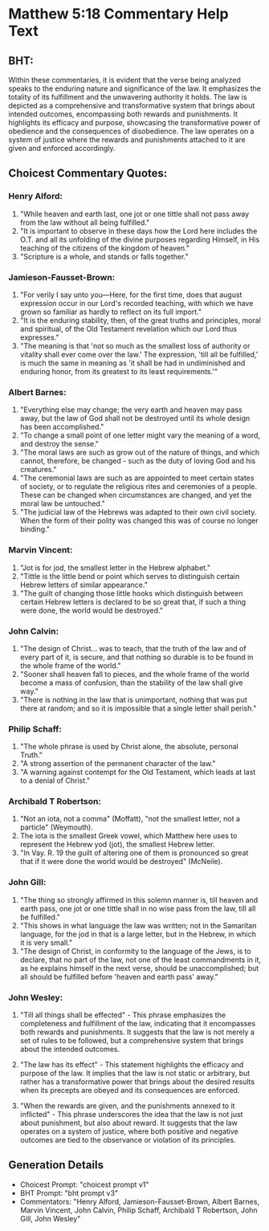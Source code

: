 # Matthew 5:18 Commentary Help Text

## BHT:
Within these commentaries, it is evident that the verse being analyzed speaks to the enduring nature and significance of the law. It emphasizes the totality of its fulfillment and the unwavering authority it holds. The law is depicted as a comprehensive and transformative system that brings about intended outcomes, encompassing both rewards and punishments. It highlights its efficacy and purpose, showcasing the transformative power of obedience and the consequences of disobedience. The law operates on a system of justice where the rewards and punishments attached to it are given and enforced accordingly.

## Choicest Commentary Quotes:
### Henry Alford:
1. "While heaven and earth last, one jot or one tittle shall not pass away from the law without all being fulfilled."
2. "It is important to observe in these days how the Lord here includes the O.T. and all its unfolding of the divine purposes regarding Himself, in His teaching of the citizens of the kingdom of heaven."
3. "Scripture is a whole, and stands or falls together."

### Jamieson-Fausset-Brown:
1. "For verily I say unto you—Here, for the first time, does that august expression occur in our Lord's recorded teaching, with which we have grown so familiar as hardly to reflect on its full import."
2. "It is the enduring stability, then, of the great truths and principles, moral and spiritual, of the Old Testament revelation which our Lord thus expresses."
3. "The meaning is that 'not so much as the smallest loss of authority or vitality shall ever come over the law.' The expression, 'till all be fulfilled,' is much the same in meaning as 'it shall be had in undiminished and enduring honor, from its greatest to its least requirements.'"

### Albert Barnes:
1. "Everything else may change; the very earth and heaven may pass away, but the law of God shall not be destroyed until its whole design has been accomplished."
2. "To change a small point of one letter might vary the meaning of a word, and destroy the sense."
3. "The moral laws are such as grow out of the nature of things, and which cannot, therefore, be changed - such as the duty of loving God and his creatures."
4. "The ceremonial laws are such as are appointed to meet certain states of society, or to regulate the religious rites and ceremonies of a people. These can be changed when circumstances are changed, and yet the moral law be untouched."
5. "The judicial law of the Hebrews was adapted to their own civil society. When the form of their polity was changed this was of course no longer binding."

### Marvin Vincent:
1. "Jot is for jod, the smallest letter in the Hebrew alphabet."
2. "Tittle is the little bend or point which serves to distinguish certain Hebrew letters of similar appearance."
3. "The guilt of changing those little hooks which distinguish between certain Hebrew letters is declared to be so great that, if such a thing were done, the world would be destroyed."

### John Calvin:
1. "The design of Christ... was to teach, that the truth of the law and of every part of it, is secure, and that nothing so durable is to be found in the whole frame of the world."
2. "Sooner shall heaven fall to pieces, and the whole frame of the world become a mass of confusion, than the stability of the law shall give way."
3. "There is nothing in the law that is unimportant, nothing that was put there at random; and so it is impossible that a single letter shall perish."

### Philip Schaff:
1. "The whole phrase is used by Christ alone, the absolute, personal Truth."
2. "A strong assertion of the permanent character of the law."
3. "A warning against contempt for the Old Testament, which leads at last to a denial of Christ."

### Archibald T Robertson:
1. "Not an iota, not a comma" (Moffatt), "not the smallest letter, not a particle" (Weymouth).
2. The iota is the smallest Greek vowel, which Matthew here uses to represent the Hebrew yod (jot), the smallest Hebrew letter.
3. "In Vay. R. 19 the guilt of altering one of them is pronounced so great that if it were done the world would be destroyed" (McNeile).

### John Gill:
1. "The thing so strongly affirmed in this solemn manner is, till heaven and earth pass, one jot or one tittle shall in no wise pass from the law, till all be fulfilled."
2. "This shows in what language the law was written; not in the Samaritan language, for the jod in that is a large letter, but in the Hebrew, in which it is very small."
3. "The design of Christ, in conformity to the language of the Jews, is to declare, that no part of the law, not one of the least commandments in it, as he explains himself in the next verse, should be unaccomplished; but all should be fulfilled before 'heaven and earth pass' away."

### John Wesley:
1. "Till all things shall be effected" - This phrase emphasizes the completeness and fulfillment of the law, indicating that it encompasses both rewards and punishments. It suggests that the law is not merely a set of rules to be followed, but a comprehensive system that brings about the intended outcomes.

2. "The law has its effect" - This statement highlights the efficacy and purpose of the law. It implies that the law is not static or arbitrary, but rather has a transformative power that brings about the desired results when its precepts are obeyed and its consequences are enforced.

3. "When the rewards are given, and the punishments annexed to it inflicted" - This phrase underscores the idea that the law is not just about punishment, but also about reward. It suggests that the law operates on a system of justice, where both positive and negative outcomes are tied to the observance or violation of its principles.


## Generation Details
- Choicest Prompt: "choicest prompt v1"
- BHT Prompt: "bht prompt v3"
- Commentators: "Henry Alford, Jamieson-Fausset-Brown, Albert Barnes, Marvin Vincent, John Calvin, Philip Schaff, Archibald T Robertson, John Gill, John Wesley"
